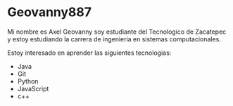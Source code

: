 # Geovanny887

Mi nombre es Axel Geovanny soy estudiante del Tecnologico de Zacatepec y estoy estudiando la carrera de ingenieria en sistemas computacionales.

Estoy interesado en aprender las siguientes tecnologias:

- Java
- Git
- Python
- JavaScript
- c++
